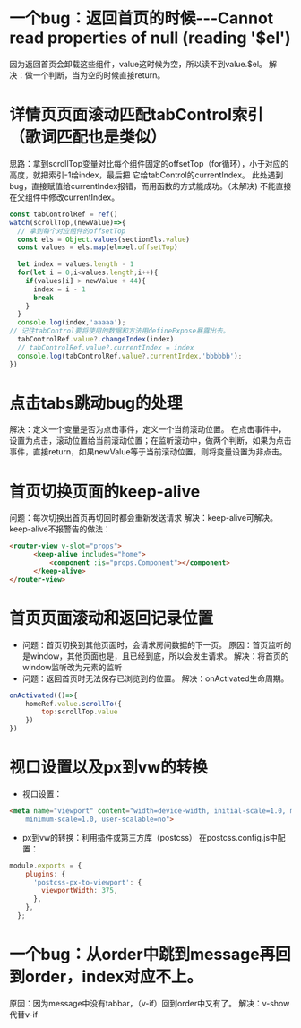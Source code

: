 # 一个bug：返回首页的时候---Cannot read properties of null (reading '$el')
因为返回首页会卸载这些组件，value这时候为空，所以读不到value.$el。
解决：做一个判断，当为空的时候直接return。

# 详情页页面滚动匹配tabControl索引（歌词匹配也是类似）
思路：拿到scrollTop变量对比每个组件固定的offsetTop（for循环），小于对应的高度，就把索引-1给index，最后把
它给tabControl的currentIndex。
此处遇到bug，直接赋值给currentIndex报错，而用函数的方式能成功。（未解决)
不能直接在父组件中修改currentIndex。
```js
const tabControlRef = ref()
watch(scrollTop,(newValue)=>{
  // 拿到每个对应组件的offsetTop
  const els = Object.values(sectionEls.value)
  const values = els.map(el=>el.offsetTop)
  
  let index = values.length - 1
  for(let i = 0;i<values.length;i++){
    if(values[i] > newValue + 44){
      index = i - 1
      break
    }
  }
  console.log(index,'aaaaa');
// 记住tabControl要将使用的数据和方法用defineExpose暴露出去。
  tabControlRef.value?.changeIndex(index)
  // tabControlRef.value?.currentIndex = index
  console.log(tabControlRef.value?.currentIndex,'bbbbbb');
})
```

# 点击tabs跳动bug的处理
解决：定义一个变量是否为点击事件，定义一个当前滚动位置。
在点击事件中，设置为点击，滚动位置给当前滚动位置；在监听滚动中，做两个判断，如果为点击事件，直接return，如果newValue等于当前滚动位置，则将变量设置为非点击。

# 首页切换页面的keep-alive
问题：每次切换出首页再切回时都会重新发送请求
解决：keep-alive可解决。
keep-alive不报警告的做法：
```html
<router-view v-slot="props">
      <keep-alive includes="home">
          <component :is="props.Component"></component>
      </keep-alive>
</router-view>
```

# 首页页面滚动和返回记录位置
* 问题：首页切换到其他页面时，会请求房间数据的下一页。
  原因：首页监听的是window，其他页面也是，且已经到底，所以会发生请求。
  解决：将首页的window监听改为元素的监听
* 问题：返回首页时无法保存已浏览到的位置。
  解决：onActivated生命周期。
```js
onActivated(()=>{
    homeRef.value.scrollTo({
        top:scrollTop.value
    })
})
```

# 视口设置以及px到vw的转换
* 视口设置：
```html
<meta name="viewport" content="width=device-width, initial-scale=1.0, maximum-scale=1.0,
    minimum-scale=1.0, user-scalable=no">
```
* px到vw的转换：利用插件或第三方库（postcss）
在postcss.config.js中配置：
```js
module.exports = {
    plugins: {
      'postcss-px-to-viewport': {
        viewportWidth: 375,
      },
    },
  };
```

# 一个bug：从order中跳到message再回到order，index对应不上。
原因：因为message中没有tabbar，（v-if）回到order中又有了。
解决：v-show代替v-if